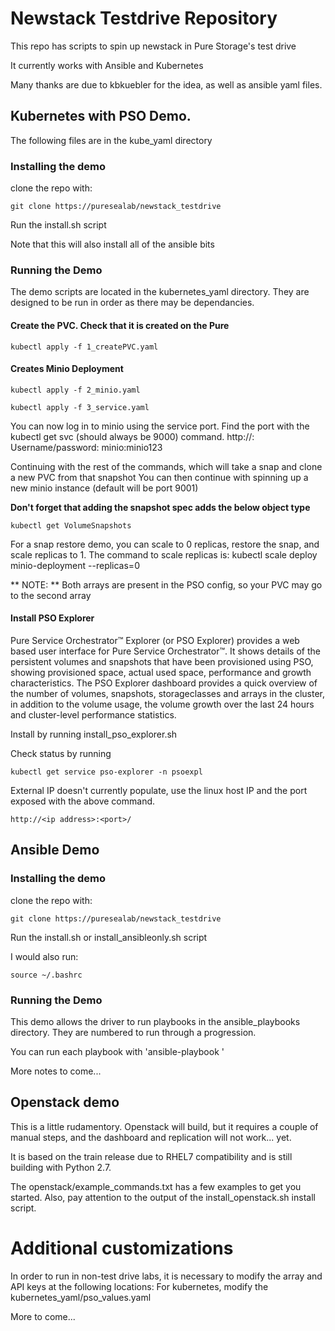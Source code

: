 # Newstack Testdrive Repository

This repo has scripts to spin up newstack in Pure Storage's test drive

It currently works with Ansible and Kubernetes

Many thanks are due to kbkuebler for the idea, as well as ansible yaml files.

## Kubernetes with PSO Demo.

The following files are in the kube_yaml directory

### Installing the demo
clone the repo with:
```
git clone https://puresealab/newstack_testdrive
```

Run the install.sh script

Note that this will also install all of the ansible bits

### Running the Demo

The demo scripts are located in the kubernetes_yaml directory. They are designed to be run in order as there may be dependancies.

#### Create the PVC. Check that it is created on the Pure
```
kubectl apply -f 1_createPVC.yaml
```

#### Creates Minio Deployment
```
kubectl apply -f 2_minio.yaml

kubectl apply -f 3_service.yaml
```

You can now log in to minio using the service port. Find the port with the kubectl get svc (should always be 9000) command. http://<linuxIP>:<port> Username/password: minio:minio123

Continuing with the rest of the commands, which will take a snap and clone a new PVC from that snapshot
You can then continue with spinning up a new minio instance (default will be port 9001)

**Don't forget that adding the snapshot spec adds the below object type**
```
kubectl get VolumeSnapshots
```

For a snap restore demo, you can scale to 0 replicas, restore the snap, and scale replicas to 1. The command to scale replicas is:
kubectl scale deploy minio-deployment --replicas=0

** NOTE: ** Both arrays are present in the PSO config, so your PVC may go to the second array

#### Install PSO Explorer

Pure Service Orchestrator™ Explorer (or PSO Explorer) provides a web based user interface for Pure Service Orchestrator™. It shows details of the persistent volumes and snapshots that have been provisioned using PSO, showing provisioned space, actual used space, performance and growth characteristics. The PSO Explorer dashboard provides a quick overview of the number of volumes, snapshots, storageclasses and arrays in the cluster, in addition to the volume usage, the volume growth over the last 24 hours and cluster-level performance statistics.

Install by running install_pso_explorer.sh

Check status by running
```
kubectl get service pso-explorer -n psoexpl
```

External IP doesn't currently populate, use the linux host IP and the port exposed with the above command. 

````
http://<ip address>:<port>/
````

## Ansible Demo

### Installing the demo
clone the repo with:
```
git clone https://puresealab/newstack_testdrive
```

Run the install.sh or install_ansibleonly.sh script

I would also run:
```
source ~/.bashrc
```

### Running the Demo

This demo allows the driver to run playbooks in the ansible_playbooks directory. They are numbered to run through a progression.

You can run each playbook with 'ansible-playbook <yaml file>'

More notes to come...

## Openstack demo

This is a little rudamentory. Openstack will build, but it requires a couple of manual steps, and the dashboard and replication will not work... yet.

It is based on the train release due to RHEL7 compatibility and is still building with Python 2.7.

The openstack/example_commands.txt has a few examples to get you started. Also, pay attention to the output of the install_openstack.sh install script.

# Additional customizations

In order to run in non-test drive labs, it is necessary to modify the array and API keys at the following locations:
For kubernetes, modify the kubernetes_yaml/pso_values.yaml

More to come...
